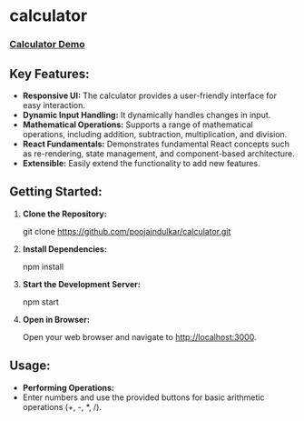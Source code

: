 # calculator

### [Calculator Demo](https://github.com/poojaindulkar/calculator/blob/main/Calculator.png)

## Key Features:

- **Responsive UI:** The calculator provides a user-friendly interface for easy interaction.
- **Dynamic Input Handling:** It dynamically handles changes in input.
- **Mathematical Operations:** Supports a range of mathematical operations, including addition, subtraction, multiplication, and division.
- **React Fundamentals:** Demonstrates fundamental React concepts such as re-rendering, state management, and component-based architecture.
- **Extensible:** Easily extend the functionality to add new features.

## Getting Started:

1. **Clone the Repository:**
   
   git clone https://github.com/poojaindulkar/calculator.git

2. **Install Dependencies:**

   npm install
   
4. **Start the Development Server:**

   npm start

5. **Open in Browser:**
   
   Open your web browser and navigate to [http://localhost:3000](http://localhost:3000).

## Usage:

- **Performing Operations:**
- Enter numbers and use the provided buttons for basic arithmetic operations (+, -, *, /).



